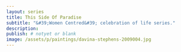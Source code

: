```yaml
---
layout: series
title: This Side Of Paradise
subtitle: "&#39;Women Centred&#39; celebration of life series."
description:
publish: # notyet or blank
image: /assets/p/paintings/davina-stephens-2009004.jpg
---
```

